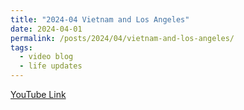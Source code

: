 ```yaml
---
title: "2024-04 Vietnam and Los Angeles"
date: 2024-04-01
permalink: /posts/2024/04/vietnam-and-los-angeles/
tags:
  - video blog
  - life updates
---
```


<a href="https://youtu.be/35gU4Er9btk"> YouTube Link </a>
